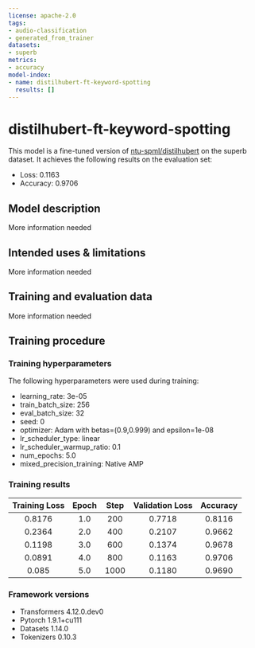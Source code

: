 ```yaml
---
license: apache-2.0
tags:
- audio-classification
- generated_from_trainer
datasets:
- superb
metrics:
- accuracy
model-index:
- name: distilhubert-ft-keyword-spotting
  results: []
---
```


<!-- This model card has been generated automatically according to the information the Trainer had access to. You
should probably proofread and complete it, then remove this comment. -->

# distilhubert-ft-keyword-spotting

This model is a fine-tuned version of [ntu-spml/distilhubert](https://huggingface.co/ntu-spml/distilhubert) on the superb dataset.
It achieves the following results on the evaluation set:
- Loss: 0.1163
- Accuracy: 0.9706

## Model description

More information needed

## Intended uses & limitations

More information needed

## Training and evaluation data

More information needed

## Training procedure

### Training hyperparameters

The following hyperparameters were used during training:
- learning_rate: 3e-05
- train_batch_size: 256
- eval_batch_size: 32
- seed: 0
- optimizer: Adam with betas=(0.9,0.999) and epsilon=1e-08
- lr_scheduler_type: linear
- lr_scheduler_warmup_ratio: 0.1
- num_epochs: 5.0
- mixed_precision_training: Native AMP

### Training results

| Training Loss | Epoch | Step | Validation Loss | Accuracy |
|:-------------:|:-----:|:----:|:---------------:|:--------:|
| 0.8176        | 1.0   | 200  | 0.7718          | 0.8116   |
| 0.2364        | 2.0   | 400  | 0.2107          | 0.9662   |
| 0.1198        | 3.0   | 600  | 0.1374          | 0.9678   |
| 0.0891        | 4.0   | 800  | 0.1163          | 0.9706   |
| 0.085         | 5.0   | 1000 | 0.1180          | 0.9690   |


### Framework versions

- Transformers 4.12.0.dev0
- Pytorch 1.9.1+cu111
- Datasets 1.14.0
- Tokenizers 0.10.3
